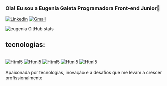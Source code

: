 ### Ola! Eu sou a Eugenia Gaieta Programadora Front-end Junior👋

[![Linkedin](
    https://img.shields.io/badge/LinkedIn-0077B5?style=for-the-badge&logo=linkedin&logoColor=white
)]([http:www.linkedin.com/lin/eugénia-gaieta-803440251](https://europa.eu/europass/eportfolio/screen/redirect-external?url=https://www.linkedin.com/in/eug%C3%A9nia-gaieta-programadora))
[![Gmail](
   https://img.shields.io/badge/Gmail-D14836?style=for-the-badge&logo=gmail&logoColor=white
)](https:wwww.email.com/eugeniagaieta384@gmail.com)


![eugenia GitHub stats](https://github-readme-stats.vercel.app/api?username=eugeniagaieta&show_icons=true&theme=dracula)

## tecnologias:

<div style="dislpay:inline_block"><br/>

<img aling="center" alt="Html5" src="https://img.shields.io/badge/HTML5-E34F26?style=for-the-badge&logo=html5&logoColor=white">

<img aling="center" alt="Html5" src="https://img.shields.io/badge/CSS3-1572B6?style=for-the-badge&logo=css3&logoColor=white">

<img aling="center" alt="Html5" src="https://img.shields.io/badge/JavaScript-F7DF1E?style=for-the-badge&logo=javascript&logoColor=black">

<img aling="center" alt="Html5" src="https://img.shields.io/badge/MySQL-00000F?style=for-the-badge&logo=mysql&logoColor=white">

<img aling="center" alt="Html5" src="https://img.shields.io/badge/React-20232A?style=for-the-badge&logo=react&logoColor=61DAFB">
 

</div><br/>
Apaixonada por tecnologias, inovação e a desafios que me levam a crescer profissionalmente
